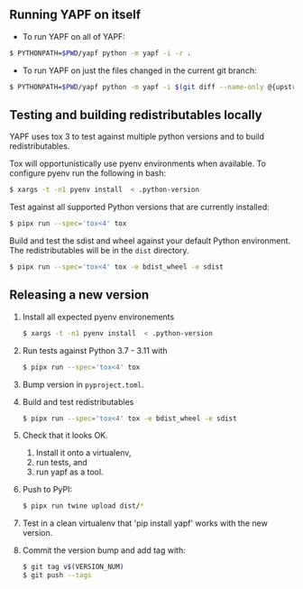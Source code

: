 ## Running YAPF on itself

- To run YAPF on all of YAPF:

```bash
$ PYTHONPATH=$PWD/yapf python -m yapf -i -r .
```

- To run YAPF on just the files changed in the current git branch:

```bash
$ PYTHONPATH=$PWD/yapf python -m yapf -i $(git diff --name-only @{upstream})
```

## Testing and building redistributables locally

YAPF uses tox 3 to test against multiple python versions and to build redistributables.

Tox will opportunistically use pyenv environments when available.
To configure pyenv run the following in bash:

```bash
$ xargs -t -n1 pyenv install  < .python-version
```

Test against all supported Python versions that are currently installed:
```bash
$ pipx run --spec='tox<4' tox
```

Build and test the sdist and wheel against your default Python environment. The redistributables will be in the `dist` directory.
```bash
$ pipx run --spec='tox<4' tox -e bdist_wheel -e sdist
```

## Releasing a new version

1. Install all expected pyenv environements
    ```bash
    $ xargs -t -n1 pyenv install  < .python-version
    ```

1. Run tests against Python 3.7 - 3.11 with
    ```bash
    $ pipx run --spec='tox<4' tox
    ```

1. Bump version in `pyproject.toml`.

1. Build and test redistributables

    ```bash
    $ pipx run --spec='tox<4' tox -e bdist_wheel -e sdist
    ```

1. Check that it looks OK.
   1. Install it onto a virtualenv,
   1. run tests, and
   1. run yapf as a tool.

1. Push to PyPI:

    ```bash
    $ pipx run twine upload dist/*
    ```

1. Test in a clean virtualenv that 'pip install yapf' works with the new
  version.

1. Commit the version bump and add tag with:

    ```bash
    $ git tag v$(VERSION_NUM)
    $ git push --tags
    ```
